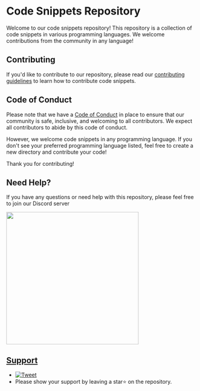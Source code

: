 # Code Snippets Repository

Welcome to our code snippets repository! This repository is a collection of code snippets in various programming languages. We welcome contributions from the community in any language!

## Contributing

If you'd like to contribute to our repository, please read our [contributing guidelines](CONTRIBUTING.md) to learn how to contribute code snippets.

## Code of Conduct

Please note that we have a [Code of Conduct](CODE_OF_CONDUCT.md) in place to ensure that our community is safe, inclusive, and welcoming to all contributors. We expect all contributors to abide by this code of conduct.

However, we welcome code snippets in any programming language. If you don't see your preferred programming language listed, feel free to create a new directory and contribute your code!

Thank you for contributing!

## Need Help?

If you have any questions or need help with this repository, please feel free to join our Discord server

<a href="https://discord.com/invite/AeAjegXn6D" target="_blank"><img src="https://invidget.switchblade.xyz/AeAjegXn6D" width="350px"> 

## Support
- [![Tweet](https://oyepriyansh.pages.dev/i/tweet.svg "Tweet")](https://twitter.com/intent/tweet?text=If%20you%27re%20interested%20in%20contributing%20to%20open-source%20and%20want%20to%20add%20some%20green%20squares%20to%20your%20contribution%20graph,%20check%20out%20this%20%23GitHub%20repository%20https%3A%2F%2Fgithub.com%2FTheDevArena%2FHello-World%20%23opensource)
- Please show your support by leaving a star⭐ on the repository.
